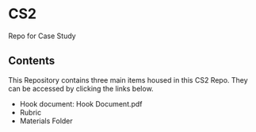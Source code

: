 # CS2
Repo for Case Study

## Contents
This Repository contains three main items housed in this CS2 Repo. They can be accessed by clicking the links below.
- Hook document: Hook Document.pdf
- Rubric
- Materials Folder
